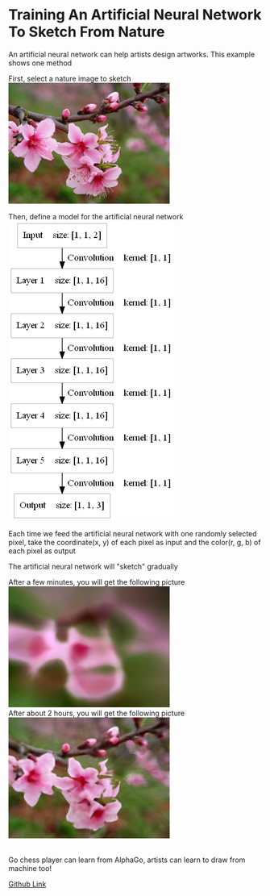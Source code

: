 Training An Artificial Neural Network To Sketch From Nature
====

An artificial neural network can help artists design artworks. This example shows one method

First, select a nature image to sketch
<br><img src="files/peach_blossom.jpg" height="240px" /><br>

Then, define a model for the artificial neural network
<br><img src="files/model.png" /><br>

Each time we feed the artificial neural network with one randomly selected pixel, take the coordinate(x, y) of each pixel as input and 
the color(r, g, b) of each pixel as output

The artificial neural network will "sketch" gradually

After a few minutes, you will get the following picture
<br><img src="files/_img_start.png" height="240px" /><br>
After about 2 hours, you will get the following picture
<br><img src="files/_img.png" height="240px" /><br>
<br>

Go chess player can learn from AlphaGo, artists can learn to draw from machine too!

[Github Link](https://github.com/microic/niy/tree/master/examples/sketch_from_nature)